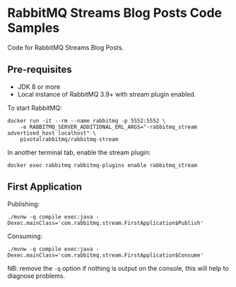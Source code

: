 # RabbitMQ Streams Blog Posts Code Samples

Code for RabbitMQ Streams Blog Posts.

## Pre-requisites

* JDK 8 or more
* Local instance of RabbitMQ 3.9+ with stream plugin enabled.

To start RabbitMQ:

```shell
docker run -it --rm --name rabbitmq -p 5552:5552 \
    -e RABBITMQ_SERVER_ADDITIONAL_ERL_ARGS="-rabbitmq_stream advertised_host localhost" \
    pivotalrabbitmq/rabbitmq-stream
```

In another terminal tab, enable the stream plugin:

```shell
docker exec rabbitmq rabbitmq-plugins enable rabbitmq_stream
```

## First Application

Publishing:

```
./mvnw -q compile exec:java -Dexec.mainClass='com.rabbitmq.stream.FirstApplication$Publish'
```

Consuming:

```
./mvnw -q compile exec:java -Dexec.mainClass='com.rabbitmq.stream.FirstApplication$Consume'
```

NB: remove the `-q` option if nothing is output on the console, this will help to diagnose problems.